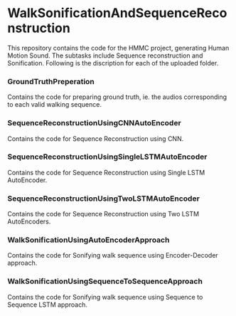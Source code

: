 # WalkSonificationAndSequenceReconstruction

This repository contains the code for the HMMC project, generating Human Motion Sound. The subtasks include Sequence reconstruction and Sonification. Following is the discription 
for each of the uploaded folder.

### GroundTruthPreperation 
Contains the code for preparing ground truth, ie. the audios corresponding to each valid walking sequence.

### SequenceReconstructionUsingCNNAutoEncoder
Contains the code for Sequence Reconstruction using CNN.

### SequenceReconstructionUsingSingleLSTMAutoEncoder
Contains the code for Sequence Reconstruction using Single LSTM AutoEncoder.

### SequenceReconstructionUsingTwoLSTMAutoEncoder
Contains the code for Sequence Reconstruction using Two LSTM AutoEncoders.

### WalkSonificationUsingAutoEncoderApproach
Contains the code for Sonifying walk sequence using Encoder-Decoder approach.

### WalkSonificationUsingSequenceToSequenceApproach
Contains the code for Sonifying walk sequence using Sequence to Sequence LSTM approach.
